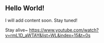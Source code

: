 ## Hello World!
I will add content soon. Stay tuned!

Stay alive~ https://www.youtube.com/watch?v=rmL1D_aWTAY&list=WL&index=15&t=0s
